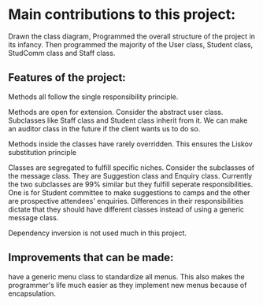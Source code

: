 # Main contributions to this project:

Drawn the class diagram,
Programmed the overall structure of the project in its infancy. Then programmed the majority of the User class, Student class, StudComm class and Staff class. 

## Features of the project:

Methods all follow the single responsibility principle. 

Methods are open for extension. Consider the abstract user class. Subclasses like Staff class and Student class inherit from it. We can make an auditor class in the future if the client wants us to do so. 

Methods inside the classes have rarely overridden. This ensures the Liskov substitution principle

Classes are segregated to fulfill specific niches. Consider the subclasses of the message class. They are Suggestion class and Enquiry class. 
Currently the two subclasses are 99% similar but they fulfill seperate responsibilities. One is for Student committee to make suggestions to camps and the other are prospective attendees' enquiries. 
Differences in their responsibilities dictate that they should have different classes instead of using a generic message class. 

Dependency inversion is not used much in this project.

## Improvements that can be made:

have a generic menu class to standardize all menus. This also makes the programmer's life much easier as they implement new menus because of encapsulation.
